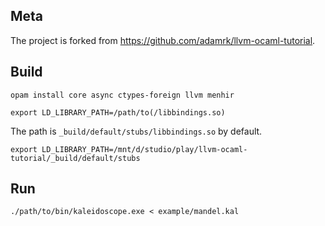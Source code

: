 ## Meta

The project is forked from https://github.com/adamrk/llvm-ocaml-tutorial.

## Build

`opam install core async ctypes-foreign llvm menhir`

`export LD_LIBRARY_PATH=/path/to(/libbindings.so)`

The path is `_build/default/stubs/libbindings.so` by default.

`export LD_LIBRARY_PATH=/mnt/d/studio/play/llvm-ocaml-tutorial/_build/default/stubs`

## Run

`./path/to/bin/kaleidoscope.exe < example/mandel.kal`